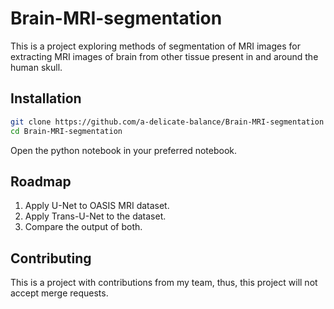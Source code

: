 # Brain-MRI-segmentation
This is a project exploring methods of segmentation of MRI images for extracting MRI images of brain from other tissue present in and around the human skull.

## Installation
```sh
git clone https://github.com/a-delicate-balance/Brain-MRI-segmentation
cd Brain-MRI-segmentation
```
Open the python notebook in your preferred notebook.

## Roadmap
1. Apply U-Net to OASIS MRI dataset.
2. Apply Trans-U-Net to the dataset.
3. Compare the output of both.

## Contributing
This is a project with contributions from my team, thus, this project will not accept merge requests.
